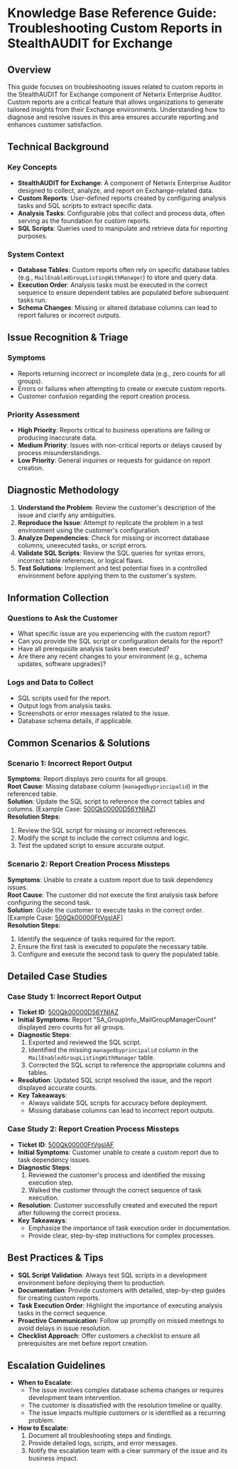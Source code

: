 # Knowledge Base Reference Guide: Troubleshooting Custom Reports in StealthAUDIT for Exchange

## Overview
This guide focuses on troubleshooting issues related to custom reports in the StealthAUDIT for Exchange component of Netwrix Enterprise Auditor. Custom reports are a critical feature that allows organizations to generate tailored insights from their Exchange environments. Understanding how to diagnose and resolve issues in this area ensures accurate reporting and enhances customer satisfaction.

## Technical Background
### Key Concepts
- **StealthAUDIT for Exchange**: A component of Netwrix Enterprise Auditor designed to collect, analyze, and report on Exchange-related data.
- **Custom Reports**: User-defined reports created by configuring analysis tasks and SQL scripts to extract specific data.
- **Analysis Tasks**: Configurable jobs that collect and process data, often serving as the foundation for custom reports.
- **SQL Scripts**: Queries used to manipulate and retrieve data for reporting purposes.

### System Context
- **Database Tables**: Custom reports often rely on specific database tables (e.g., `MailEnabledGroupListingWithManager`) to store and query data.
- **Execution Order**: Analysis tasks must be executed in the correct sequence to ensure dependent tables are populated before subsequent tasks run.
- **Schema Changes**: Missing or altered database columns can lead to report failures or incorrect outputs.

## Issue Recognition & Triage
### Symptoms
- Reports returning incorrect or incomplete data (e.g., zero counts for all groups).
- Errors or failures when attempting to create or execute custom reports.
- Customer confusion regarding the report creation process.

### Priority Assessment
- **High Priority**: Reports critical to business operations are failing or producing inaccurate data.
- **Medium Priority**: Issues with non-critical reports or delays caused by process misunderstandings.
- **Low Priority**: General inquiries or requests for guidance on report creation.

## Diagnostic Methodology
1. **Understand the Problem**: Review the customer's description of the issue and clarify any ambiguities.
2. **Reproduce the Issue**: Attempt to replicate the problem in a test environment using the customer's configuration.
3. **Analyze Dependencies**: Check for missing or incorrect database columns, unexecuted tasks, or script errors.
4. **Validate SQL Scripts**: Review the SQL queries for syntax errors, incorrect table references, or logical flaws.
5. **Test Solutions**: Implement and test potential fixes in a controlled environment before applying them to the customer's system.

## Information Collection
### Questions to Ask the Customer
- What specific issue are you experiencing with the custom report?
- Can you provide the SQL script or configuration details for the report?
- Have all prerequisite analysis tasks been executed?
- Are there any recent changes to your environment (e.g., schema updates, software upgrades)?

### Logs and Data to Collect
- SQL scripts used for the report.
- Output logs from analysis tasks.
- Screenshots or error messages related to the issue.
- Database schema details, if applicable.

## Common Scenarios & Solutions
### Scenario 1: Incorrect Report Output
**Symptoms**: Report displays zero counts for all groups.  
**Root Cause**: Missing database column (`managedbyprincipalid`) in the referenced table.  
**Solution**: Update the SQL script to reference the correct tables and columns. [Example Case: [500Qk00000D56YNIAZ](https://nwxcorp.lightning.force.com/lightning/r/Case/500Qk00000D56YNIAZ/view)]  
**Resolution Steps**:
1. Review the SQL script for missing or incorrect references.
2. Modify the script to include the correct columns and logic.
3. Test the updated script to ensure accurate output.

### Scenario 2: Report Creation Process Missteps
**Symptoms**: Unable to create a custom report due to task dependency issues.  
**Root Cause**: The customer did not execute the first analysis task before configuring the second task.  
**Solution**: Guide the customer to execute tasks in the correct order. [Example Case: [500Qk00000FtVgsIAF](https://nwxcorp.lightning.force.com/lightning/r/Case/500Qk00000FtVgsIAF/view)]  
**Resolution Steps**:
1. Identify the sequence of tasks required for the report.
2. Ensure the first task is executed to populate the necessary table.
3. Configure and execute the second task to query the populated table.

## Detailed Case Studies
### Case Study 1: Incorrect Report Output
- **Ticket ID**: [500Qk00000D56YNIAZ](https://nwxcorp.lightning.force.com/lightning/r/Case/500Qk00000D56YNIAZ/view)  
- **Initial Symptoms**: Report "SA_GroupInfo_MailGroupManagerCount" displayed zero counts for all groups.  
- **Diagnostic Steps**:
  1. Exported and reviewed the SQL script.
  2. Identified the missing `managedbyprincipalid` column in the `MailEnabledGroupListingWithManager` table.
  3. Corrected the SQL script to reference the appropriate columns and tables.
- **Resolution**: Updated SQL script resolved the issue, and the report displayed accurate counts.  
- **Key Takeaways**:
  - Always validate SQL scripts for accuracy before deployment.
  - Missing database columns can lead to incorrect report outputs.

### Case Study 2: Report Creation Process Missteps
- **Ticket ID**: [500Qk00000FtVgsIAF](https://nwxcorp.lightning.force.com/lightning/r/Case/500Qk00000FtVgsIAF/view)  
- **Initial Symptoms**: Customer unable to create a custom report due to task dependency issues.  
- **Diagnostic Steps**:
  1. Reviewed the customer's process and identified the missing execution step.
  2. Walked the customer through the correct sequence of task execution.
- **Resolution**: Customer successfully created and executed the report after following the correct process.  
- **Key Takeaways**:
  - Emphasize the importance of task execution order in documentation.
  - Provide clear, step-by-step instructions for complex processes.

## Best Practices & Tips
- **SQL Script Validation**: Always test SQL scripts in a development environment before deploying them to production.
- **Documentation**: Provide customers with detailed, step-by-step guides for creating custom reports.
- **Task Execution Order**: Highlight the importance of executing analysis tasks in the correct sequence.
- **Proactive Communication**: Follow up promptly on missed meetings to avoid delays in issue resolution.
- **Checklist Approach**: Offer customers a checklist to ensure all prerequisites are met before report creation.

## Escalation Guidelines
- **When to Escalate**:
  - The issue involves complex database schema changes or requires development team intervention.
  - The customer is dissatisfied with the resolution timeline or quality.
  - The issue impacts multiple customers or is identified as a recurring problem.
- **How to Escalate**:
  1. Document all troubleshooting steps and findings.
  2. Provide detailed logs, scripts, and error messages.
  3. Notify the escalation team with a clear summary of the issue and its business impact.